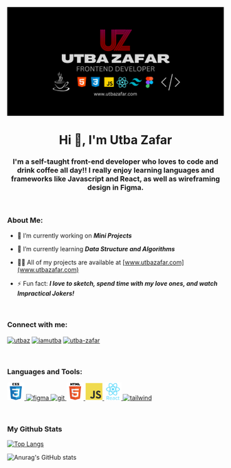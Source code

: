 <img align="center" src="https://raw.githubusercontent.com/uzafar90/uzafar90/main/github%20banner.png"/>

<h1 align="center">Hi 👋, I'm Utba Zafar</h1>
<h3 align="center">I'm a self-taught front-end developer who loves to code and drink coffee all day!!
I really enjoy learning languages and frameworks like Javascript and React, as well as wireframing design in Figma.</h3>
<br/>

<h3 align="left">About Me:</h3>

- 🔭 I’m currently working on ***Mini Projects***

- 🌱 I’m currently learning ***Data Structure and Algorithms***

- 👨‍💻 All of my projects are available at [www.utbazafar.com](www.utbazafar.com)

- ⚡ Fun fact: ***I love to sketch, spend time with my love ones, and watch Impractical Jokers!***
<br/>

<h3 align="left">Connect with me:</h3>
<p align="left">
<a href="https://codepen.io/utbaz" target="blank"><img align="center" src="https://raw.githubusercontent.com/rahuldkjain/github-profile-readme-generator/master/src/images/icons/Social/codepen.svg" alt="utbaz" height="30" width="40" /></a>
<a href="https://twitter.com/iamutba" target="blank"><img align="center" src="https://raw.githubusercontent.com/rahuldkjain/github-profile-readme-generator/master/src/images/icons/Social/twitter.svg" alt="iamutba" height="30" width="40" /></a>
<a href="https://linkedin.com/in/utba-zafar" target="blank"><img align="center" src="https://raw.githubusercontent.com/rahuldkjain/github-profile-readme-generator/master/src/images/icons/Social/linked-in-alt.svg" alt="utba-zafar" height="30" width="40" /></a>
</p>
<br/>
<h3 align="left">Languages and Tools:</h3>
<p align="left"> <a href="https://www.w3schools.com/css/" target="_blank" rel="noreferrer"> <img src="https://raw.githubusercontent.com/devicons/devicon/master/icons/css3/css3-original-wordmark.svg" alt="css3" width="40" height="40"/> </a> <a href="https://www.figma.com/" target="_blank" rel="noreferrer"> <img src="https://www.vectorlogo.zone/logos/figma/figma-icon.svg" alt="figma" width="40" height="40"/> </a> <a href="https://git-scm.com/" target="_blank" rel="noreferrer"> <img src="https://www.vectorlogo.zone/logos/git-scm/git-scm-icon.svg" alt="git" width="40" height="40"/> </a> <a href="https://www.w3.org/html/" target="_blank" rel="noreferrer"> <img src="https://raw.githubusercontent.com/devicons/devicon/master/icons/html5/html5-original-wordmark.svg" alt="html5" width="40" height="40"/> </a> <a href="https://developer.mozilla.org/en-US/docs/Web/JavaScript" target="_blank" rel="noreferrer"> <img src="https://raw.githubusercontent.com/devicons/devicon/master/icons/javascript/javascript-original.svg" alt="javascript" width="40" height="40"/> </a> <a href="https://reactjs.org/" target="_blank" rel="noreferrer"> <img src="https://raw.githubusercontent.com/devicons/devicon/master/icons/react/react-original-wordmark.svg" alt="react" width="40" height="40"/> </a> <a href="https://tailwindcss.com/" target="_blank" rel="noreferrer"> <img src="https://www.vectorlogo.zone/logos/tailwindcss/tailwindcss-icon.svg" alt="tailwind" width="40" height="40"/> </a> </p>
<br/>
<h3 align="left">My Github Stats</h3>

[![Top Langs](https://github-readme-stats.vercel.app/api/top-langs/?username=uzafar90&layout=compact&theme=vision-friendly-dark)](https://github.com/anuraghazra/github-readme-stats)

![Anurag's GitHub stats](https://github-readme-stats.vercel.app/api?username=uzafar90&show_icons=true&theme=codeSTACKr)


